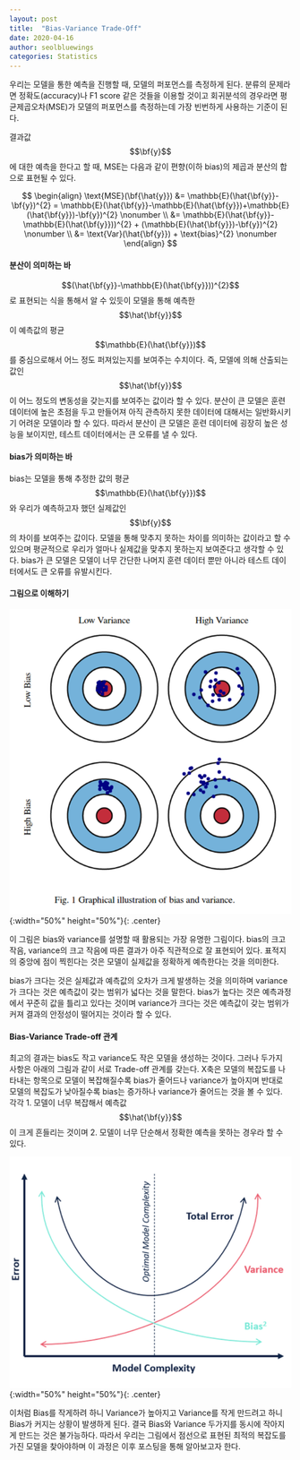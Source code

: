 ```yaml
---
layout: post
title:  "Bias-Variance Trade-Off"
date: 2020-04-16
author: seolbluewings
categories: Statistics
---
```


우리는 모델을 통한 예측을 진행할 때, 모델의 퍼포먼스를 측정하게 된다. 분류의 문제라면 정확도(accuracy)나 F1 score 같은 것들을 이용할 것이고 회귀분석의 경우라면 평균제곱오차(MSE)가 모델의 퍼포먼스를 측정하는데 가장 빈번하게 사용하는 기준이 된다.

결과값 $$\bf{y}$$에 대한 예측을 한다고 할 때, MSE는 다음과 같이 편향(이하 bias)의 제곱과 분산의 합으로 표현될 수 있다.

$$
\begin{align}
\text{MSE}(\bf{\hat{y}}) &= \mathbb{E}(\hat{\bf{y}}-\bf{y})^{2} = \mathbb{E}(\hat{\bf{y}}-\mathbb{E}(\hat{\bf{y}})+\mathbb{E}(\hat{\bf{y}})-\bf{y})^{2} \nonumber \\
&= \mathbb{E}(\hat{\bf{y}}-\mathbb{E}(\hat{\bf{y}}))^{2} + (\mathbb{E}(\hat{\bf{y}})-\bf{y})^{2} \nonumber \\
&= \text{Var}(\hat{\bf{y}}) + \text{bias}^{2} \nonumber
\end{align}
$$

#### 분산이 의미하는 바

$$(\hat{\bf{y}}-\mathbb{E}(\hat{\bf{y}}))^{2}$$ 로 표현되는 식을 통해서 알 수 있듯이 모델을 통해 예측한 $$\hat{\bf{y}}$$이 예측값의 평균 $$\mathbb{E}(\hat{\bf{y}})$$ 를 중심으로해서 어느 정도 퍼져있는지를 보여주는 수치이다. 즉, 모델에 의해 산출되는 값인 $$\hat{\bf{y}}$$이 어느 정도의 변동성을 갖는지를 보여주는 값이라 할 수 있다. 분산이 큰 모델은 훈련 데이터에 높은 초점을 두고 만들어져 아직 관측하지 못한 데이터에 대해서는 일반화시키기 어려운 모델이라 할 수 있다. 따라서 분산이 큰 모델은 훈련 데이터에 굉장히 높은 성능을 보이지만, 테스트 데이터에서는 큰 오류를 낼 수 있다.

#### bias가 의미하는 바

bias는 모델을 통해 추정한 값의 평균 $$\mathbb{E}(\hat{\bf{y}})$$와 우리가 예측하고자 했던 실제값인 $$\bf{y}$$의 차이를 보여주는 값이다. 모델을 통해 맞추지 못하는 차이를 의미하는 값이라고 할 수 있으며 평균적으로 우리가 얼마나 실제값을 맞추지 못하는지 보여준다고 생각할 수 있다. bias가 큰 모델은 모델이 너무 간단한 나머지 훈련 데이터 뿐만 아니라 테스트 데이터에서도 큰 오류를 유발시킨다.

#### 그림으로 이해하기

![biasvariance](https://github.com/seolbluewings/seolbluewings.github.io/blob/master/assets/bias_variance_tradeoff.PNG?raw=true){:width="50%" height="50%"}{: .center}

이 그림은 bias와 variance를 설명할 때 활용되는 가장 유명한 그림이다. bias의 크고 작음, variance의 크고 작음에 따른 결과가 아주 직관적으로 잘 표현되어 있다. 표적지의 중앙에 점이 찍힌다는 것은 모델이 실제값을 정확하게 예측한다는 것을 의미한다.

bias가 크다는 것은 실제값과 예측값의 오차가 크게 발생하는 것을 의미하며 variance가 크다는 것은 예측값이 갖는 범위가 넓다는 것을 말한다. bias가 높다는 것은 예측과정에서 꾸준히 값을 틀리고 있다는 것이며 variance가 크다는 것은 예측값이 갖는 범위가 커져 결과의 안정성이 떨어지는 것이라 할 수 있다.


#### Bias-Variance Trade-off 관계

최고의 결과는 bias도 작고 variance도 작은 모델을 생성하는 것이다. 그러나 두가지 사항은 아래의 그림과 같이 서로 Trade-off 관계를 갖는다. X축은 모델의 복잡도를 나타내는 항목으로 모델이 복잡해질수록 bias가 줄어드나 variance가 높아지며 반대로 모델의 복잡도가 낮아질수록 bias는 증가하나 variance가 줄어드는 것을 볼 수 있다. 각각 1. 모델이 너무 복잡해서 예측값 $$\hat{\bf{y}}$$이 크게 흔들리는 것이며 2. 모델이 너무 단순해서 정확한 예측을 못하는 경우라 할 수 있다.

![biasvariance](https://github.com/seolbluewings/seolbluewings.github.io/blob/master/assets/model_complexity.PNG?raw=true){:width="50%" height="50%"}{: .center}

이처럼 Bias를 작게하려 하니 Variance가 높아지고 Variance를 작게 만드려고 하니 Bias가 커지는 상황이 발생하게 된다. 결국 Bias와 Variance 두가지를 동시에 작아지게 만드는 것은 불가능하다. 따라서 우리는 그림에서 점선으로 표현된 최적의 복잡도를 가진 모델을 찾아야하며 이 과정은 이후 포스팅을 통해 알아보고자 한다.